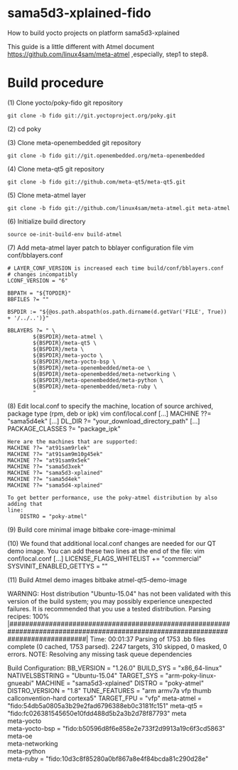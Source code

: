 # sama5d3-xplained-fido
How to build yocto projects on platform sama5d3-xplained

This guide is a little different with Atmel document  https://github.com/linux4sam/meta-atmel
,especially, step1 to step8.

Build procedure
=========================================

(1) Clone yocto/poky-fido git repository

    git clone -b fido git://git.yoctoproject.org/poky.git 

(2) cd poky

(3) Clone meta-openembedded git repository

    git clone -b fido git://git.openembedded.org/meta-openembedded

(4) Clone meta-qt5 git repository

    git clone -b fido git://github.com/meta-qt5/meta-qt5.git

(5) Clone meta-atmel layer

    git clone -b fido git://github.com/linux4sam/meta-atmel.git meta-atmel

(6) Initialize build directory

    source oe-init-build-env build-atmel

(7) Add meta-atmel layer patch to bblayer configuration file
    vim conf/bblayers.conf

    # LAYER_CONF_VERSION is increased each time build/conf/bblayers.conf
    # changes incompatibly
    LCONF_VERSION = "6"

    BBPATH = "${TOPDIR}"
    BBFILES ?= ""

    BSPDIR := "${@os.path.abspath(os.path.dirname(d.getVar('FILE', True)) + '/../..')}"

    BBLAYERS ?= " \
            ${BSPDIR}/meta-atmel \
            ${BSPDIR}/meta-qt5 \
            ${BSPDIR}/meta \
            ${BSPDIR}/meta-yocto \
            ${BSPDIR}/meta-yocto-bsp \
            ${BSPDIR}/meta-openembedded/meta-oe \
            ${BSPDIR}/meta-openembedded/meta-networking \
            ${BSPDIR}/meta-openembedded/meta-python \
            ${BSPDIR}/meta-openembedded/meta-ruby \
            "
(8) Edit local.conf to specify the machine, location of source archived, package type (rpm, deb or ipk)
    vim conf/local.conf
    [...]
    MACHINE ??= "sama5d4ek"
    [...]
    DL_DIR ?= "your_download_directory_path"
    [...]
    PACKAGE_CLASSES ?= "package_ipk"

    Here are the machines that are supported:
    MACHINE ??= "at91sam9rlek"
    MACHINE ??= "at91sam9m10g45ek"
    MACHINE ??= "at91sam9x5ek"
    MACHINE ??= "sama5d3xek"
    MACHINE ??= "sama5d3-xplained"
    MACHINE ??= "sama5d4ek"
    MACHINE ??= "sama5d4-xplained"

    To get better performance, use the poky-atmel distribution by also adding that
    line:
        DISTRO = "poky-atmel"

(9) Build core minimal image
    bitbake core-image-minimal

(10) We found that additional local.conf changes are needed for our QT demo
     image. You can add these two lines at the end of the file:
     vim conf/local.conf
     [...]
     LICENSE_FLAGS_WHITELIST += "commercial"
     SYSVINIT_ENABLED_GETTYS = ""

(11) Build Atmel demo images
     bitbake atmel-qt5-demo-image

WARNING: Host distribution "Ubuntu-15.04" has not been validated with this version of the build system; you may possibly experience unexpected failures. It is recommended that you use a tested distribution.
Parsing recipes: 100% |####################################################################################################################################| Time: 00:01:37
Parsing of 1753 .bb files complete (0 cached, 1753 parsed). 2247 targets, 310 skipped, 0 masked, 0 errors.
NOTE: Resolving any missing task queue dependencies

Build Configuration:
BB_VERSION        = "1.26.0"
BUILD_SYS         = "x86_64-linux"
NATIVELSBSTRING   = "Ubuntu-15.04"
TARGET_SYS        = "arm-poky-linux-gnueabi"
MACHINE           = "sama5d3-xplained"
DISTRO            = "poky-atmel"
DISTRO_VERSION    = "1.8"
TUNE_FEATURES     = "arm armv7a vfp thumb callconvention-hard cortexa5"
TARGET_FPU        = "vfp"
meta-atmel        = "fido:54db5a0805a3b29e2fad6796388eb0c3181fc151"
meta-qt5          = "fido:fc026381545650e10fdd488d5b2a3b2d78f87793"
meta              
meta-yocto        
meta-yocto-bsp    = "fido:b50596d8f6e858e2e733f2d9913a19c6f3cd5863"
meta-oe           
meta-networking   
meta-python       
meta-ruby         = "fido:10d3c8f85280a0bf867a8e4f84bcda81c290d28e"


     
